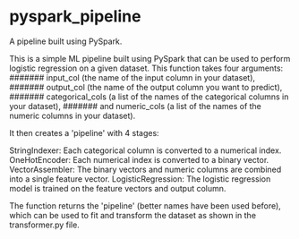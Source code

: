 # pyspark_pipeline
A pipeline built using PySpark.

This is a simple ML pipeline built using PySpark that can be used to perform logistic regression on a given dataset.
This function takes four arguments: 
####### input_col (the name of the input column in your dataset), 
####### output_col (the name of the output column you want to predict), 
####### categorical_cols (a list of the names of the categorical columns in your dataset), 
####### and numeric_cols (a list of the names of the numeric columns in your dataset).

It then creates a 'pipeline' with 4 stages:

StringIndexer: Each categorical column is converted to a numerical index.
OneHotEncoder: Each numerical index is converted to a binary vector.
VectorAssembler: The binary vectors and numeric columns are combined into a single feature vector.
LogisticRegression: The logistic regression model is trained on the feature vectors and output column.

The function returns the 'pipeline' (better names have been used before), which can be used to fit and transform the dataset as shown in the transformer.py file.
